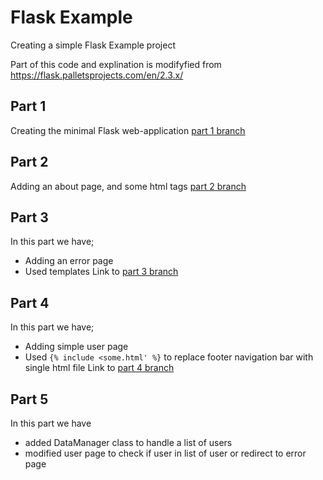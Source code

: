 # Flask Example
Creating a simple Flask Example project

Part of this code and explination is modifyfied from https://flask.palletsprojects.com/en/2.3.x/

## Part 1
Creating the minimal Flask web-application [part 1 branch](https://github.com/stealthness/flask-example/tree/part1-minimal-application)

## Part 2
Adding an about page, and some html tags [part 2 branch](https://github.com/stealthness/flask-example/tree/part2-minimal-application)

## Part 3
In this part we have;
- Adding an error page
- Used templates 
Link to [part 3 branch](https://github.com/stealthness/flask-example/tree/part3-basic-template-application)

## Part 4
In this part we have;
- Adding simple user page
- Used `{% include <some.html' %}` to replace footer navigation bar with single html file
Link to [part 4 branch](https://github.com/stealthness/flask-example/tree/part4-basic-template-application)

## Part 5
In this part we have
- added DataManager class to handle a list of users
- modified user page to check if user in list of user or redirect to error page
